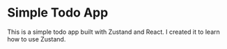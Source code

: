 # Simple Todo App 

This is a simple todo app built with Zustand and React.
I created it to learn how to use Zustand.